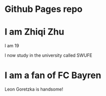 # Github Pages repo

 # I am Zhiqi Zhu

 I am 19

 I now study in the university called SWUFE

 # I am a fan of FC Bayren

 Leon Goretzka is handsome! 
  
